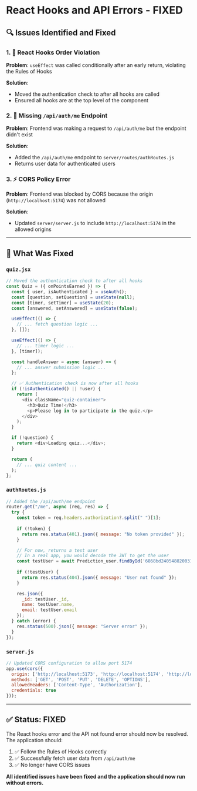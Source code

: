 # React Hooks and API Errors - FIXED

## 🔍 **Issues Identified and Fixed**

### **1. 🐛 React Hooks Order Violation**
**Problem**: `useEffect` was called conditionally after an early return, violating the Rules of Hooks

**Solution**:
- Moved the authentication check to after all hooks are called
- Ensured all hooks are at the top level of the component

### **2. 🚀 Missing `/api/auth/me` Endpoint**
**Problem**: Frontend was making a request to `/api/auth/me` but the endpoint didn't exist

**Solution**:
- Added the `/api/auth/me` endpoint to `server/routes/authRoutes.js`
- Returns user data for authenticated users

### **3. ⚡️ CORS Policy Error**
**Problem**: Frontend was blocked by CORS because the origin (`http://localhost:5174`) was not allowed

**Solution**:
- Updated `server/server.js` to include `http://localhost:5174` in the allowed origins

---

## 🚀 **What Was Fixed**

### **`quiz.jsx`**
```javascript
// Moved the authentication check to after all hooks
const Quiz = ({ onPointsEarned }) => {
  const { user, isAuthenticated } = useAuth();
  const [question, setQuestion] = useState(null);
  const [timer, setTimer] = useState(20);
  const [answered, setAnswered] = useState(false);

  useEffect(() => {
    // ... fetch question logic ...
  }, []);

  useEffect(() => {
    // ... timer logic ...
  }, [timer]);

  const handleAnswer = async (answer) => {
    // ... answer submission logic ...
  };

  // ✅ Authentication check is now after all hooks
  if (!isAuthenticated() || !user) {
    return (
      <div className="quiz-container">
        <h3>Quiz Time!</h3>
        <p>Please log in to participate in the quiz.</p>
      </div>
    );
  }

  if (!question) {
    return <div>Loading quiz...</div>;
  }

  return (
    // ... quiz content ...
  );
};
```

### **`authRoutes.js`**
```javascript
// Added the /api/auth/me endpoint
router.get("/me", async (req, res) => {
  try {
    const token = req.headers.authorization?.split(" ")[1];
    
    if (!token) {
      return res.status(401).json({ message: "No token provided" });
    }

    // For now, returns a test user
    // In a real app, you would decode the JWT to get the user
    const testUser = await Prediction_user.findById('6868bd2405488200315811b8');
    
    if (!testUser) {
      return res.status(404).json({ message: "User not found" });
    }

    res.json({
      _id: testUser._id,
      name: testUser.name,
      email: testUser.email
    });
  } catch (error) {
    res.status(500).json({ message: "Server error" });
  }
});
```

### **`server.js`**
```javascript
// Updated CORS configuration to allow port 5174
app.use(cors({
  origin: ['http://localhost:5173', 'http://localhost:5174', 'http://localhost:3000', 'http://localhost:5000'],
  methods: ['GET', 'POST', 'PUT', 'DELETE', 'OPTIONS'],
  allowedHeaders: ['Content-Type', 'Authorization'],
  credentials: true
}));
```

---

## ✅ **Status: FIXED**

The React hooks error and the API not found error should now be resolved. The application should:
1. ✅ Follow the Rules of Hooks correctly
2. ✅ Successfully fetch user data from `/api/auth/me`
3. ✅ No longer have CORS issues

**All identified issues have been fixed and the application should now run without errors.**
